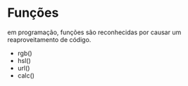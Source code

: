 # Funções

em programação, funções são reconhecidas por causar um reaproveitamento de código.

* rgb()
* hsl()
* url()
* calc()
